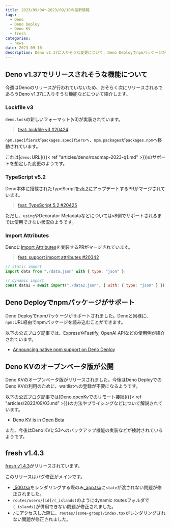 ```yaml
---
title: 2023/09/04〜2023/09/10の最新情報
tags:
  - Deno
  - Deno Deploy
  - Deno KV
  - fresh
categories:
  - news
date: 2023-09-10
description: Deno v1.37に入りそうな変更について, Deno Deployでnpmパッケージがサポート, Deno KVのオープンベータ版が公開, fresh v1.4.3 (Route Groupsなどに関するバグ修正), など...
---
```


## Deno v1.37でリリースされそうな機能について

今週はDenoのリリースが行われていないため、おそらく次にリリースされるであろうDeno v1.37に入りそうな機能などについて紹介します。

### Lockfile v3

`deno.lock`の新しいフォーマット(v3)が実装されています。

> [feat: lockfile v3 #20424](https://github.com/denoland/deno/pull/20424)

`npm.specifiers`が`packages.specifiers`へ、`npm.packages`が`packages.npm`へ移動されています。

これは[`deno:`URL]({{< ref "articles/deno/roadmap-2023-q1.md" >}})のサポートを想定した変更のようです。

### TypeScript v5.2

Deno本体に搭載されたTypeScriptを[v5.2](https://devblogs.microsoft.com/typescript/announcing-typescript-5-2/)にアップデートするPRがマージされています。

> [feat: TypeScript 5.2 #20425](https://github.com/denoland/deno/pull/20425)

ただし、`using`やDecorator Metadataなどについてはv8側でサポートされるまでは使用できない状況のようです。

### Import Attributes

Denoに[Import Attributes](https://github.com/tc39/proposal-import-attributes)を実装するPRがマージされています。

> [feat: support import attributes #20342](https://github.com/denoland/deno/pull/20342)

```javascript
// static import
import data from "./data.json" with { type: "json" };

// dynamic import
const data2 = await import("./data2.json", { with: { type: "json" } });
```

## Deno Deployでnpmパッケージがサポート

Deno Deployでnpmパッケージがサポートされました。Denoと同様に、`npm:`URL経由でnpmパッケージを読み込むことができます。

以下の公式ブログ記事では、ExpressやFastify, OpenAI APIなどの使用例が紹介されています。

- [Announcing native npm support on Deno Deploy](https://deno.com/blog/npm-on-deno-deploy)

## Deno KVのオープンベータ版が公開

Deno KVのオープンベータ版がリリースされました。今後はDeno DeployでのDeno KVの利用のために、waitlistへの登録が不要になるようです。

以下の公式ブログ記事では[Deno.openKvでのリモート接続]({{< ref "articles/2023/09/03.md" >}})の方法やプライシングなどについて解説されています。

- [Deno KV is in Open Beta](https://deno.com/blog/kv-open-beta)

また、今後はDeno KVにS3へのバックアップ機能の実装などが検討されているようです。

## fresh v1.4.3

[fresh v1.4.3](https://github.com/denoland/fresh/releases/tag/1.4.3)がリリースされています。

このリリースはバグ修正がメインです。

- [_500.tsx](https://github.com/denoland/fresh/blob/1.4.3/docs/latest/concepts/error-pages.md#500-internal-server-error)をレンダリングする際のみ[_app.tsx](https://github.com/denoland/fresh/blob/1.4.3/docs/latest/concepts/app-wrapper.md)に`state`が渡されない問題が修正されました。
- `routes/users/[id]/(_islands)`のようにdynamic routesフォルダで`(_islands)`が併用できない問題が修正されました。
- `/`にアクセスした際に、`routes/(some-group)/index.tsx`がレンダリングされない問題が修正されました。
